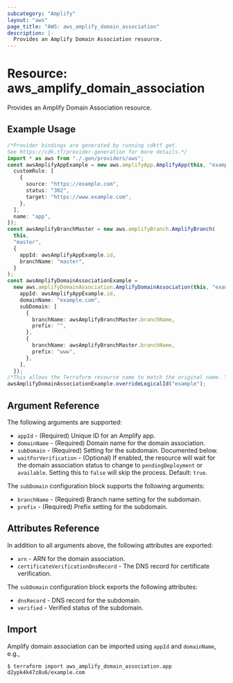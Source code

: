 ```yaml
---
subcategory: "Amplify"
layout: "aws"
page_title: "AWS: aws_amplify_domain_association"
description: |-
  Provides an Amplify Domain Association resource.
---
```


# Resource: aws\_amplify\_domain\_association

Provides an Amplify Domain Association resource.

## Example Usage

```typescript
/*Provider bindings are generated by running cdktf get.
See https://cdk.tf/provider-generation for more details.*/
import * as aws from "./.gen/providers/aws";
const awsAmplifyAppExample = new aws.amplifyApp.AmplifyApp(this, "example", {
  customRule: [
    {
      source: "https://example.com",
      status: "302",
      target: "https://www.example.com",
    },
  ],
  name: "app",
});
const awsAmplifyBranchMaster = new aws.amplifyBranch.AmplifyBranch(
  this,
  "master",
  {
    appId: awsAmplifyAppExample.id,
    branchName: "master",
  }
);
const awsAmplifyDomainAssociationExample =
  new aws.amplifyDomainAssociation.AmplifyDomainAssociation(this, "example_2", {
    appId: awsAmplifyAppExample.id,
    domainName: "example.com",
    subDomain: [
      {
        branchName: awsAmplifyBranchMaster.branchName,
        prefix: "",
      },
      {
        branchName: awsAmplifyBranchMaster.branchName,
        prefix: "www",
      },
    ],
  });
/*This allows the Terraform resource name to match the original name. You can remove the call if you don't need them to match.*/
awsAmplifyDomainAssociationExample.overrideLogicalId("example");

```

## Argument Reference

The following arguments are supported:

* `appId` - (Required) Unique ID for an Amplify app.
* `domainName` - (Required) Domain name for the domain association.
* `subDomain` - (Required) Setting for the subdomain. Documented below.
* `waitForVerification` - (Optional) If enabled, the resource will wait for the domain association status to change to `pendingDeployment` or `available`. Setting this to `false` will skip the process. Default: `true`.

The `subDomain` configuration block supports the following arguments:

* `branchName` - (Required) Branch name setting for the subdomain.
* `prefix` - (Required) Prefix setting for the subdomain.

## Attributes Reference

In addition to all arguments above, the following attributes are exported:

* `arn` - ARN for the domain association.
* `certificateVerificationDnsRecord` - The DNS record for certificate verification.

The `subDomain` configuration block exports the following attributes:

* `dnsRecord` - DNS record for the subdomain.
* `verified` - Verified status of the subdomain.

## Import

Amplify domain association can be imported using `appId` and `domainName`, e.g.,

```console
$ terraform import aws_amplify_domain_association.app d2ypk4k47z8u6/example.com
```
